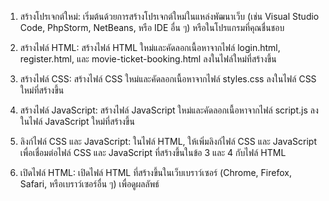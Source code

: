 1. สร้างโปรเจกต์ใหม่: เริ่มต้นด้วยการสร้างโปรเจกต์ใหม่ในแหล่งพัฒนาเว็บ (เช่น Visual Studio Code, PhpStorm, NetBeans, หรือ IDE อื่น ๆ) หรือในโปรแกรมที่คุณชื่นชอบ

2. สร้างไฟล์ HTML: สร้างไฟล์ HTML ใหม่และคัดลอกเนื้อหาจากไฟล์ login.html, register.html, และ movie-ticket-booking.html ลงในไฟล์ใหม่ที่สร้างขึ้น

3. สร้างไฟล์ CSS: สร้างไฟล์ CSS ใหม่และคัดลอกเนื้อหาจากไฟล์ styles.css ลงในไฟล์ CSS ใหม่ที่สร้างขึ้น

4. สร้างไฟล์ JavaScript: สร้างไฟล์ JavaScript ใหม่และคัดลอกเนื้อหาจากไฟล์ script.js ลงในไฟล์ JavaScript ใหม่ที่สร้างขึ้น

5. ลิงก์ไฟล์ CSS และ JavaScript: ในไฟล์ HTML, ให้เพิ่มลิงก์ไฟล์ CSS และ JavaScript เพื่อเชื่อมต่อไฟล์ CSS และ JavaScript ที่สร้างขึ้นในข้อ 3 และ 4 กับไฟล์ HTML

6. เปิดไฟล์ HTML: เปิดไฟล์ HTML ที่สร้างขึ้นในเว็บเบราว์เซอร์ (Chrome, Firefox, Safari, หรือเบราว์เซอร์อื่น ๆ) เพื่อดูผลลัพธ์
